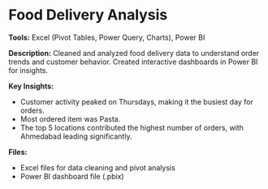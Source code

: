 # Food Delivery Analysis

**Tools:** Excel (Pivot Tables, Power Query, Charts), Power BI

**Description:** Cleaned and analyzed food delivery data to understand order trends and customer behavior. Created interactive dashboards in Power BI for insights.

**Key Insights:**
- Customer activity peaked on Thursdays, making it the busiest day for orders.  
- Most ordered item was Pasta.
- The top 5 locations contributed the highest number of orders, with Ahmedabad leading significantly.

**Files:**
- Excel files for data cleaning and pivot analysis
- Power BI dashboard file (.pbix)
